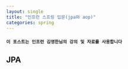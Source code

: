 ```yaml
---
layout: single
title: "인프런 스프링 입문(jpa와 aop)"
categories: spring
---
```


#### `이 포스트는 인프런 김영한님의 강의 및 자료를 사용합니다`

## JPA
